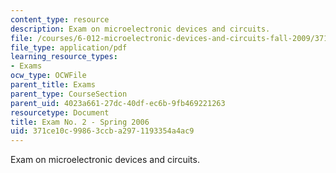 ```yaml
---
content_type: resource
description: Exam on microelectronic devices and circuits.
file: /courses/6-012-microelectronic-devices-and-circuits-fall-2009/371ce10c99863ccba2971193354a4ac9_MIT6_012F09_exam2_s06.pdf
file_type: application/pdf
learning_resource_types:
- Exams
ocw_type: OCWFile
parent_title: Exams
parent_type: CourseSection
parent_uid: 4023a661-27dc-40df-ec6b-9fb469221263
resourcetype: Document
title: Exam No. 2 - Spring 2006
uid: 371ce10c-9986-3ccb-a297-1193354a4ac9
---
```

Exam on microelectronic devices and circuits.

